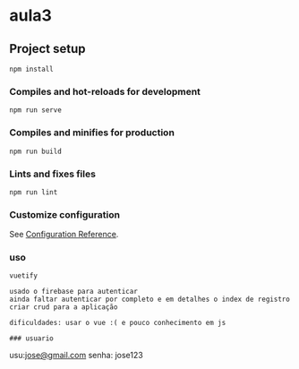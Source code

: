 # aula3

## Project setup
```
npm install
```

### Compiles and hot-reloads for development
```
npm run serve
```

### Compiles and minifies for production
```
npm run build
```

### Lints and fixes files
```
npm run lint
```

### Customize configuration
See [Configuration Reference](https://cli.vuejs.org/config/).

### uso 
```
vuetify

usado o firebase para autenticar
ainda faltar autenticar por completo e em detalhes o index de registro
criar crud para a aplicação

dificuldades: usar o vue :( e pouco conhecimento em js

### usuario
```
usu:jose@gmail.com
senha: jose123
